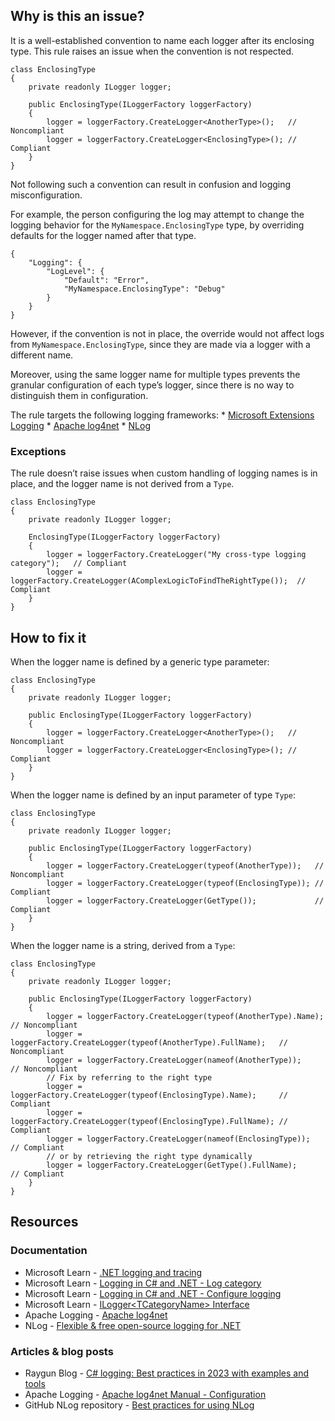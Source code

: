 ## Why is this an issue?

It is a well-established convention to name each logger after its enclosing type. This rule raises an issue when the convention is not
respected.

    class EnclosingType
    {
        private readonly ILogger logger;
    
        public EnclosingType(ILoggerFactory loggerFactory)
        {
            logger = loggerFactory.CreateLogger<AnotherType>();   // Noncompliant
            logger = loggerFactory.CreateLogger<EnclosingType>(); // Compliant
        }
    }

Not following such a convention can result in confusion and logging misconfiguration.

For example, the person configuring the log may attempt to change the logging behavior for the `MyNamespace.EnclosingType` type, by
overriding defaults for the logger named after that type.

    {
        "Logging": {
            "LogLevel": {
                "Default": "Error",
                "MyNamespace.EnclosingType": "Debug"
            }
        }
    }

However, if the convention is not in place, the override would not affect logs from `MyNamespace.EnclosingType`, since they are made via
a logger with a different name.

Moreover, using the same logger name for multiple types prevents the granular configuration of each type’s logger, since there is no way to
distinguish them in configuration.

The rule targets the following logging frameworks: \* [Microsoft
Extensions Logging](https://learn.microsoft.com/en-us/dotnet/core/extensions/logging) \* [Apache log4net](https://logging.apache.org/log4net/) \* [NLog](https://nlog-project.org/)

### Exceptions

The rule doesn’t raise issues when custom handling of logging names is in place, and the logger name is not derived from a `Type`.

    class EnclosingType
    {
        private readonly ILogger logger;
    
        EnclosingType(ILoggerFactory loggerFactory)
        {
            logger = loggerFactory.CreateLogger("My cross-type logging category");   // Compliant
            logger = loggerFactory.CreateLogger(AComplexLogicToFindTheRightType());  // Compliant
        }
    }

## How to fix it

When the logger name is defined by a generic type parameter:

    class EnclosingType
    {
        private readonly ILogger logger;
    
        public EnclosingType(ILoggerFactory loggerFactory)
        {
            logger = loggerFactory.CreateLogger<AnotherType>();   // Noncompliant
            logger = loggerFactory.CreateLogger<EnclosingType>(); // Compliant
        }
    }

When the logger name is defined by an input parameter of type `Type`:

    class EnclosingType
    {
        private readonly ILogger logger;
    
        public EnclosingType(ILoggerFactory loggerFactory)
        {
            logger = loggerFactory.CreateLogger(typeof(AnotherType));   // Noncompliant
            logger = loggerFactory.CreateLogger(typeof(EnclosingType)); // Compliant
            logger = loggerFactory.CreateLogger(GetType());             // Compliant
        }
    }

When the logger name is a string, derived from a `Type`:

    class EnclosingType
    {
        private readonly ILogger logger;
    
        public EnclosingType(ILoggerFactory loggerFactory)
        {
            logger = loggerFactory.CreateLogger(typeof(AnotherType).Name);       // Noncompliant
            logger = loggerFactory.CreateLogger(typeof(AnotherType).FullName);   // Noncompliant
            logger = loggerFactory.CreateLogger(nameof(AnotherType));            // Noncompliant
            // Fix by referring to the right type
            logger = loggerFactory.CreateLogger(typeof(EnclosingType).Name);     // Compliant
            logger = loggerFactory.CreateLogger(typeof(EnclosingType).FullName); // Compliant
            logger = loggerFactory.CreateLogger(nameof(EnclosingType));          // Compliant
            // or by retrieving the right type dynamically
            logger = loggerFactory.CreateLogger(GetType().FullName);             // Compliant
        }
    }

## Resources

### Documentation

-  Microsoft Learn - [.NET logging and tracing](https://learn.microsoft.com/en-us/dotnet/core/diagnostics/logging-tracing)
-  Microsoft Learn - [Logging in C# and
  .NET - Log category](https://learn.microsoft.com/en-us/dotnet/core/extensions/logging?tabs=command-line#log-category)
-  Microsoft Learn - [Logging in C#
  and .NET - Configure logging](https://learn.microsoft.com/en-us/dotnet/core/extensions/logging?tabs=command-line#configure-logging)
-  Microsoft Learn - [ILogger&lt;TCategoryName&gt;
  Interface](https://learn.microsoft.com/en-us/dotnet/api/microsoft.extensions.logging.ilogger-1)
-  Apache Logging - [Apache log4net](https://logging.apache.org/log4net/)
-  NLog - [Flexible & free open-source logging for .NET](https://nlog-project.org/)

### Articles & blog posts

-  Raygun Blog - [C# logging: Best practices in 2023 with examples and tools](https://raygun.com/blog/c-sharp-logging-best-practices/)
-  Apache Logging - [Apache log4net Manual - Configuration](https://logging.apache.org/log4net/release/manual/configuration.html)
-  GitHub NLog repository - [Best practices for using NLog](https://github.com/nlog/nlog/wiki/Tutorial#best-practices-for-using-nlog)